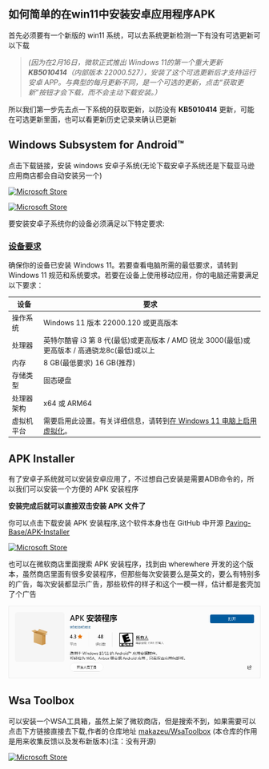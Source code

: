 ## 如何简单的在win11中安装安卓应用程序APK

首先必须要有一个新版的 win11 系统，可以去系统更新检测一下有没有可选更新可以下载
>*(因为在2月16日，微软正式推出 Windows 11的第一个重大更新  **KB5010414**（内部版本 22000.527），安装了这个可选更新后才支持运行安卓 APP。与典型的每月更新不同，是一个可选的更新，点击“获取更新”按钮才会下载，而不会主动下载安装。）*

所以我们第一步先去点一下系统的获取更新，以防没有 **KB5010414** 更新，可能在可选更新里面，也可以看更新历史记录来确认已更新

## Windows Subsystem for Android™

点击下载链接，安装 windows 安卓子系统(无论下载安卓子系统还是下载亚马逊应用商店都会自动安装另一个)

[![Microsoft Store](https://img.shields.io/badge/download-%E4%B8%8B%E8%BD%BD%20%E9%80%82%E7%94%A8%E4%BA%8E%20Android%E2%84%A2%EF%B8%8F%20%E7%9A%84%20Windows%20%E5%AD%90%E7%B3%BB%E7%BB%9F-magenta.svg?label=Microsoft%20Store&logo=Microsoft&style=for-the-badge&color=11a2f8)](https://www.microsoft.com/zh-cn/p/windows-subsystem-for-android-with-amazon-appstore/9p3395vx91nr "Microsoft Store")

[![Microsoft Store](https://img.shields.io/badge/download-%E4%B8%8B%E8%BD%BD%20Amazon%20Appstore-magenta.svg?label=Microsoft%20Store&logo=Microsoft&style=for-the-badge&color=11a2f8)](https://www.microsoft.com/zh-cn/p/amazon-appstore/9njhk44ttksx "Microsoft Store")


要安装安卓子系统你的设备必须满足以下特定要求:

### [设备要求](https://support.microsoft.com/zh-cn/windows/install-mobile-apps-and-the-amazon-appstore-f8d0abb5-44ad-47d8-b9fb-ad6b1459ff6c)

确保你的设备已安装 Windows 11。若要查看电脑所需的最低要求，请转到 Windows 11 规范和系统要求。若要在设备上使用移动应用，你的电脑还需要满足以下要求：

设备|要求
--------------------|-------------------------
操作系统|Windows 11 版本 22000.120 或更高版本
处理器|英特尔酷睿 i3 第 8 代(最低)或更高版本 / AMD 锐龙 3000(最低)或更高版本 / 高通骁龙8c(最低)或以上
内存|8 GB(最低要求) 16 GB(推荐)
存储类型|固态硬盘
处理器架构|x64 或 ARM64
虚拟机平台|需要启用此设置。有关详细信息，请转到[在 Windows 11 电脑上启用虚拟化](https://support.microsoft.com/zh-cn/windows/%E5%9C%A8%E7%94%B5%E8%84%91windows-11%E8%99%9A%E6%8B%9F%E5%8C%96-c5578302-6e43-4b4b-a449-8ced115f58e1)。


<!-- [![系统要求](https://github.com/XTsat/How-to-simply-install-APK-in-Windows/blob/d7d8c1349a55ff022592c508863e975c6ccfe0a0/photo/system%20requirements.png)](https://github.com/XTsat/How-to-simply-install-APK-in-Windows) -->

## APK Installer

有了安卓子系统就可以安装安卓应用了，不过想自己安装是需要ADB命令的，所以我们可以安装一个方便的 APK 安装程序

**安装完成后就可以直接双击安装 APK 文件了**

你可以点击下载安装 APK 安装程序,这个软件本身也在 GitHub 中开源
[Paving-Base/APK-Installer](https://github.com/Paving-Base/APK-Installer)

[![Microsoft Store](https://img.shields.io/badge/download-%E4%B8%8B%E8%BD%BD%20APK%20%E5%AE%89%E8%A3%85%E7%A8%8B%E5%BA%8F-magenta.svg?label=Microsoft%20Store&logo=Microsoft&style=for-the-badge&color=11a2f8)](https://apps.microsoft.com/store/detail/9P2JFQ43FPPG "Microsoft Store")

也可以在微软商店里面搜索 APK 安装程序，找到由 wherewhere 开发的这个版本，虽然商店里面有很多安装程序，但那些每次安装要么是英文的，要么有特别多的广告，每次安装都显示广告，那些软件的样子和这个一模一样，估计都是套壳加了个广告

[![APK-Installer](https://github.com/XTsat/How-to-simply-install-APK-in-Windows/blob/d7d8c1349a55ff022592c508863e975c6ccfe0a0/photo/APK-Installer.png)](https://apps.microsoft.com/store/detail/9P2JFQ43FPPG)

## Wsa Toolbox

可以安装一个WSA工具箱，虽然上架了微软商店，但是搜索不到，如果需要可以点击下方链接直接去下载,作者的仓库地址
[makazeu/WsaToolbox](https://github.com/makazeu/WsaToolbox)
(本仓库的作用是用来收集反馈以及发布新版本)(注：没有开源)

[![Microsoft Store](https://img.shields.io/badge/download-%E4%B8%8B%E8%BD%BD%20WSA%20%E5%B7%A5%E5%85%B7%E7%AE%B1-magenta.svg?label=Microsoft%20Store&logo=Microsoft&style=for-the-badge&color=11a2f8)](https://www.microsoft.com/zh-cn/p/wsa-toolbox/9ppsp2mkvtgt "Microsoft Store")

##
